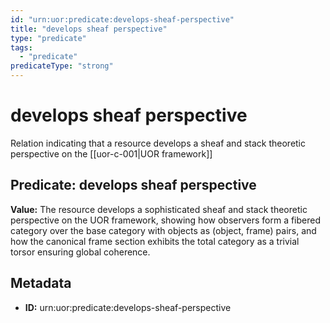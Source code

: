 ```yaml
---
id: "urn:uor:predicate:develops-sheaf-perspective"
title: "develops sheaf perspective"
type: "predicate"
tags:
  - "predicate"
predicateType: "strong"
---
```


# develops sheaf perspective

Relation indicating that a resource develops a sheaf and stack theoretic perspective on the [[uor-c-001|UOR framework]]

## Predicate: develops sheaf perspective

**Value:** The resource develops a sophisticated sheaf and stack theoretic perspective on the UOR framework, showing how observers form a fibered category over the base category with objects as (object, frame) pairs, and how the canonical frame section exhibits the total category as a trivial torsor ensuring global coherence.

## Metadata

- **ID:** urn:uor:predicate:develops-sheaf-perspective
